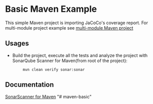 # Basic Maven Example

This simple Maven project is importing JaCoCo's coverage report. For multi-module project example 
see [multi-module Maven project](../maven-multimodule/README.md)

## Usages

* Build the project, execute all the tests and analyze the project with SonarQube Scanner for Maven(from root  of the project):

```shell
        mvn clean verify sonar:sonar
```

## Documentation

[SonarScanner for Maven](https://docs.sonarqube.org/latest/analysis/scan/sonarscanner-for-maven/)
"# maven-basic" 
